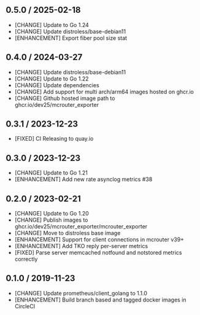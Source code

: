 ## 0.5.0 / 2025-02-18

* [CHANGE] Update to Go 1.24
* [CHANGE] Update distroless/base-debian11
* [ENHANCEMENT] Export fiber pool size stat

## 0.4.0 / 2024-03-27

* [CHANGE] Update distroless/base-debian11
* [CHANGE] Update to Go 1.22
* [CHANGE] Update dependencies
* [CHANGE] Add support for multi arch/arm64 images hosted on ghcr.io
* [CHANGE] Github hosted image path to ghcr.io/dev25/mcrouter_exporter

## 0.3.1 / 2023-12-23

* [FIXED] CI Releasing to quay.io

## 0.3.0 / 2023-12-23

* [CHANGE] Update to Go 1.21
* [ENHANCEMENT] Add new rate asynclog metrics #38

## 0.2.0 / 2023-02-21

* [CHANGE] Update to Go 1.20
* [CHANGE] Publish images to ghcr.io/dev25/mcrouter_exporter/mcrouter_exporter
* [CHANGE] Move to distroless base image
* [ENHANCEMENT] Support for client connections in mcrouter v39+
* [ENHANCEMENT] Add TKO reply per-server metrics
* [FIXED] Parse server memcached notfound and notstored metrics correctly

## 0.1.0 / 2019-11-23

* [CHANGE] Update prometheus/client_golang to 1.1.0
* [ENHANCEMENT] Build branch based and tagged docker images in CircleCI
